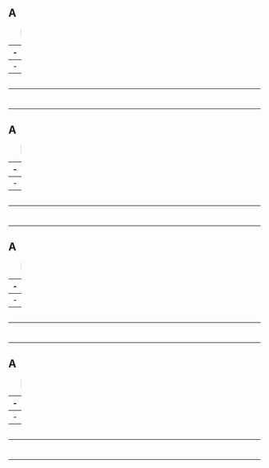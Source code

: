 A
---
> <br>

|-|
|-|
|-|

```
```

---
#
---

A
---
> <br>

|-|
|-|
|-|

```
```

---
#
---
 
A
---
> <br>

|-|
|-|
|-|

```
```

---
#
---
 
A
---
> <br>

|-|
|-|
|-|

```
```

---
#
---
  
